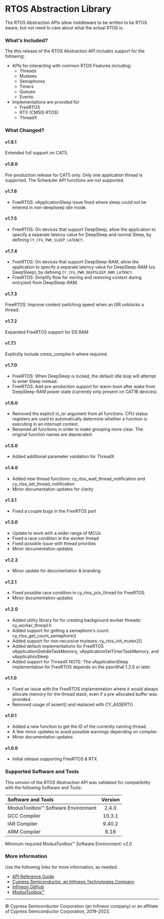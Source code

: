# RTOS Abstraction Library
The RTOS Abstraction APIs allow middleware to be written to be RTOS aware, but not need to care about what the actual RTOS is.

### What's Included?
The this release of the RTOS Abstraction API includes support for the following:
* APIs for interacting with common RTOS Features including:
    * Threads
    * Mutexes
    * Semaphores
    * Timers
    * Queues
    * Events
* Implementations are provided for
    * FreeRTOS
    * RTX (CMSIS RTOS)
    * ThreadX

### What Changed?
#### v1.8.1
Extended full support on CAT5.
#### v1.8.0
Pre-production release for CAT5 only. Only one application thread is supported. The Scheduler API functions are not supported.
#### v1.7.6
* FreeRTOS: vApplicationSleep issue fixed where sleep could not be entered in non-deeplseep idle mode.
#### v1.7.5
* FreeRTOS: On devices that support DeepSleep, allow the application to specify a separate latency value for DeepSleep and normal Sleep, by defining `CY_CFG_PWR_SLEEP_LATENCY`.
#### v1.7.4
* FreeRTOS: On devices that support DeepSleep-RAM, allow the application to specify a separate latency value for DeepSleep-RAM (vs. DeepSleep), by defining `CY_CFG_PWR_DEEPSLEEP_RAM_LATENCY`.
* FreeRTOS: Simplify flow for storing and restoring context during entry/exit from DeepSleep-RAM.
#### v1.7.3
FreeRTOS: Improve context switching speed when an ISR unblocks a thread.
#### v1.7.2
Expanded FreeRTOS support for DS RAM
#### v1.7.1
Explicitly include cmsis_compiler.h where required.
#### v1.7.0
* FreeRTOS: When DeepSleep is locked, the default idle loop will attempt to enter Sleep instead.
* FreeRTOS: Add pre-production support for warm-boot after wake from DeepSleep-RAM power state (currently only present on CAT1B devices).
#### v1.6.0
* Removed the explicit in_isr argument from all functions. CPU status registers are used to automatically determine whether a function is executing in an interrupt context.
* Renamed all functions in order to make grouping more clear. The original function names are deprecated.
#### v1.5.0
* Added additional parameter validation for ThreadX
#### v1.4.0
* Added new thread functions: cy_rtos_wait_thread_notification and cy_rtos_set_thread_notification
* Minor documentation updates for clarity
#### v1.3.1
* Fixed a couple bugs in the FreeRTOS port
#### v1.3.0
* Update to work with a wider range of MCUs
* Fixed a race condition in the worker thread
* Fixed possible issue with thread priorities
* Minor documentation updates
#### v1.2.2
* Minor update for documentation & branding
#### v1.2.1
* Fixed possible race condition in cy_rtos_join_thread for FreeRTOS
* Minor documentation updates
#### v1.2.0
* Added utility library for for creating background worker threads: cy_worker_thread.h
* Added support for getting a semaphore's count: cy_rtos_get_count_semaphore()
* Added support for non-recursive mutexes: cy_rtos_init_mutex2()
* Added default implementations for FreeRTOS vApplicationGetIdleTaskMemory, vApplicationGetTimerTaskMemory, and vApplicationSleep
* Added support for ThreadX
NOTE: The vApplicationSleep implementation for FreeRTOS depends on the psoc6hal 1.2.0 or later.
#### v1.1.0
* Fixed an issue with the FreeRTOS implementation where it would always allocate memory for the thread stack, even if a pre-allocated buffer was provided.
* Removed usage of assert() and replaced with CY_ASSERT()
#### v1.0.1
* Added a new function to get the ID of the currently running thread.
* A few minor updates to avoid possible warnings depending on compiler.
* Minor documentation updates
#### v1.0.0
* Initial release supporting FreeRTOS & RTX

### Supported Software and Tools
This version of the RTOS Abstraction API was validated for compatibility with the following Software and Tools:

| Software and Tools                        | Version |
| :---                                      | :----:  |
| ModusToolbox™ Software Environment        | 2.4.0   |
| GCC Compiler                              | 10.3.1  |
| IAR Compiler                              | 9.40.2  |
| ARM Compiler                              | 6.16    |

Minimum required ModusToolbox™ Software Environment: v2.0

### More information
Use the following links for more information, as needed:
* [API Reference Guide](https://infineon.github.io/abstraction-rtos/html/modules.html)
* [Cypress Semiconductor, an Infineon Technologies Company](http://www.cypress.com)
* [Infineon GitHub](https://github.com/infineon)
* [ModusToolbox™](https://www.cypress.com/products/modustoolbox-software-environment)

---
© Cypress Semiconductor Corporation (an Infineon company) or an affiliate of Cypress Semiconductor Corporation, 2019-2023.
